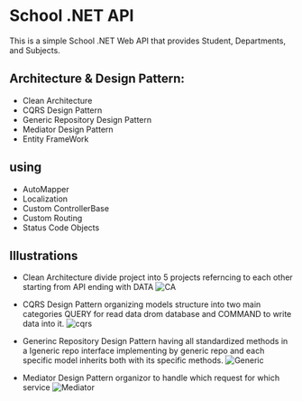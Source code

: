 # School .NET API 
  This is a simple School .NET Web API that provides Student, Departments, and Subjects.

## Architecture & Design Pattern:

  - Clean Architecture  
  - CQRS Design Pattern  
  - Generic Repository Design Pattern  
  - Mediator Design Pattern
  - Entity FrameWork

## using  

  - AutoMapper  
  - Localization  
  - Custom ControllerBase
  - Custom Routing
  - Status Code Objects

 ## Illustrations
   - Clean Architecture
       divide project into 5 projects referncing to each other starting from API ending with DATA
     ![CA](https://github.com/MahmodSamir/School-API/assets/63668000/1b0138cc-8597-4c0c-84cb-00f379268158)

   - CQRS Design Pattern
       organizing models structure into two main categories QUERY for read data drom database and COMMAND to write data into it.
      ![cqrs](https://github.com/MahmodSamir/School-API/assets/63668000/10c64def-fa09-4845-937b-da45205b1e38)

  - Generinc Repository Design Pattern
      having all standardized methods in a Igeneric repo interface implementing by generic repo and each specific model inherits both with its specific methods.
    ![Generic](https://github.com/MahmodSamir/School-API/assets/63668000/13673d74-e442-44d8-b287-e834643a45eb)

  - Mediator Design Pattern
      organizor to handle which request for which service 
    ![Mediator](https://github.com/MahmodSamir/School-API/assets/63668000/e82b6df8-176b-45b9-811a-bbba1745d07c)
  
